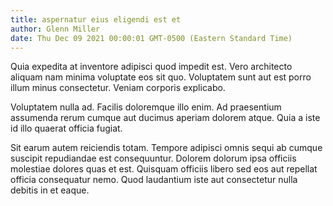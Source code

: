 ```yaml
---
title: aspernatur eius eligendi est et
author: Glenn Miller
date: Thu Dec 09 2021 00:00:01 GMT-0500 (Eastern Standard Time)
---
```

Quia expedita at inventore adipisci quod impedit est. Vero architecto aliquam nam minima voluptate eos sit quo. Voluptatem sunt aut est porro illum minus consectetur. Veniam corporis explicabo.

 Voluptatem nulla ad. Facilis doloremque illo enim. Ad praesentium assumenda rerum cumque aut ducimus aperiam dolorem atque. Quia a iste id illo quaerat officia fugiat.

 Sit earum autem reiciendis totam. Tempore adipisci omnis sequi ab cumque suscipit repudiandae est consequuntur. Dolorem dolorum ipsa officiis molestiae dolores quas et est. Quisquam officiis libero sed eos aut repellat officia consequatur nemo. Quod laudantium iste aut consectetur nulla debitis in et eaque.
